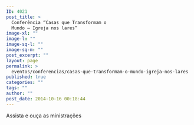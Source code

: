 ```yaml
---
ID: 4021
post_title: >
  Conferência “Casas que Transformam o
  Mundo – Igreja nos lares”
image-xl: ""
image-l: ""
image-sq-l: ""
image-sq-m: ""
post_excerpt: ""
layout: page
permalink: >
  eventos/conferencias/casas-que-transformam-o-mundo-igreja-nos-lares
published: true
categories: ""
tags: ""
author: ""
post_date: 2014-10-16 00:18:44
---
```

Assista e ouça as ministrações